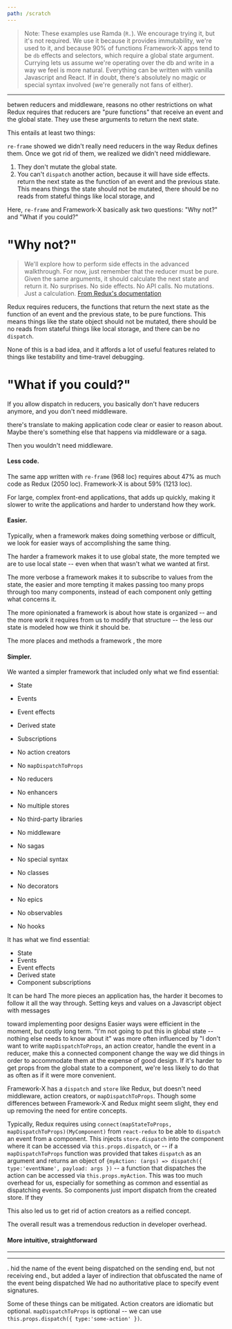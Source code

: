 ```yaml
---
path: /scratch
---
```

> Note: These examples use Ramda (`R.`). We encourage trying it, but
> it's not required. 
> We use it because it provides immutability, we're used to it, and
> because 90% of functions Framework-X apps tend to be `db` effects and
> selectors, which require a global state argument. Currying lets us
> assume we're operating over the db and write in a way we feel is more
> natural. Everything can be written with vanilla Javascript and React.
> If in doubt, there's absolutely no magic or special syntax involved
> (we're generally not fans of either).


---






betwen reducers and middleware, reasons no other restrictions on what
Redux requires that reducers are "pure functions" that receive an event
and the global state. They use these arguments to return the next state.

This entails at least two things:

`re-frame` showed we didn't really need reducers in the way Redux
defines them. Once we got rid of them, we realized we didn't need
middleware.



1. They don't mutate the global state. 
2. You can't `dispatch` another action, because it will have side
   effects. return the next state as the function of an event and the
   previous state. This means things the state should not be mutated,
   there should be no reads from stateful things like local storage, and

Here, `re-frame` and Framework-X basically ask two questions: "Why not?"
and "What if you could?"


# "Why not?"

> We'll explore how to perform side effects in the advanced walkthrough.
> For now, just remember that the reducer must be pure. Given the same
> arguments, it should calculate the next state and return it. No
> surprises. No side effects. No API calls. No mutations. Just a
> calculation.
[From Redux's documentation](https://redux.js.org/basics/reducers#handling-actions)

Redux requires reducers, the functions that return the next state as the
function of an event and the previous state, to be pure functions. This
means things like the state object should not be mutated, there should
be no reads from stateful things like local storage, and there can be no
`dispatch`.

None of this is a bad idea, and it affords a lot of useful features
related to things like testability and time-travel debugging. 


# "What if you could?"

If you allow dispatch in reducers, you basically don't have reducers
anymore, and you don't need middleware.

there's
translate to making application code clear or easier to reason about.
Maybe there's something else that happens via middleware or a saga.




 
Then you wouldn't need middleware.





<!--After using it on a project and seeing how simple and expressive it was,-->
<!--and experiencing friction with the existing Javascript frameworks, we-->
<!--decided to bring what we liked about it to Javascript.-->

#### Less code.
 
The same app written with `re-frame` (968 loc) requires about 47% as
much code as Redux (2050 loc). Framework-X is about 59% (1213 loc).

For large, complex front-end applications, that adds up quickly, making it slower
to write the applications and harder to understand how they work.


#### Easier.

Typically, when a framework makes doing something verbose or difficult,
we look for easier ways of accomplishing the same thing. 

The harder a framework makes it to use global state, the more tempted we are to use
local state -- even when that wasn't what we wanted at first. 

The more verbose a framework makes it to subscribe to values from the
state, the easier and more tempting it makes passing too many props
through too many components, instead of each component only getting what
concerns it.

The more opinionated a framework is about how state is organized -- and
the more work it requires from us to modify that structure -- the less
our state is modeled how we think it should be.

The more places and methods a framework , the more 


#### Simpler.

We wanted a simpler framework that included only what we find essential:
- State
- Events
- Event effects
- Derived state
- Subscriptions



- No action creators 
- No `mapDispatchToProps` 
- No reducers 
- No enhancers 
- No multiple stores 
- No third-party libraries 
- No middleware
- No sagas
- No special syntax
- No classes
- No decorators
- No epics
- No observables
- No hooks

It has what we find essential:
- State
- Events
- Event effects
- Derived state
- Component subscriptions




It can be hard The more pieces an application has, the harder it becomes
to follow it all the way through. Setting keys and values on a
Javascript object with messages



toward implementing
poor designs Easier ways were efficient in the moment, but costly long
term. "I'm not going to put this in global state -- nothing else needs
to know about it" was more often influenced by "I don't want to write
`mapDispatchToProps`, an action creator, handle the event in a reducer,
make this a connected component change the way we did things in order to
accommodate them at the expense of good design. If it's harder to get
props from the global state to a component, we're less likely to do that
as often as if it were more convenient.

Framework-X has a `dispatch` and `store` like Redux, but doesn't need
middleware, action creators, or `mapDispatchToProps`. Though some
differences between Framework-X and Redux might seem slight, they end up
removing the need for entire concepts.

Typically, Redux requires using `connect(mapStateToProps,
mapDispatchToProps)(MyComponent)` from `react-redux` to be able to
`dispatch` an event from a component. This injects `store.dispatch` into
the component where it can be accessed via `this.props.dispatch`, or --
if a `mapDispatchToProps` function was provided that takes `dispatch` as
an argument and returns an object of `{myAction: (args) => dispatch({
type:'eventName', payload: args })` -- a function that dispatches the
action can be accessed via `this.props.myAction`. This was too much
overhead for us, especially for something as common and essential as
dispatching events. So components just import dispatch from the created
store. If they 

This also led us to get rid of action creators as a reified concept. 

The overall result was a tremendous reduction in developer overhead. 



#### More intuitive, straightforward



---




---
. hid the name of the event
  being dispatched on the sending end, but not receiving end., but added
  a layer of indirection that obfuscated the name of the event being
  dispatched We had no authoritative place to specify event signatures.
  
  
Some of these things can be mitigated. Action creators are idiomatic but
optional. `mapDispatchToProps` is optional -- we can use
`this.props.dispatch({ type:'some-action' })`.

